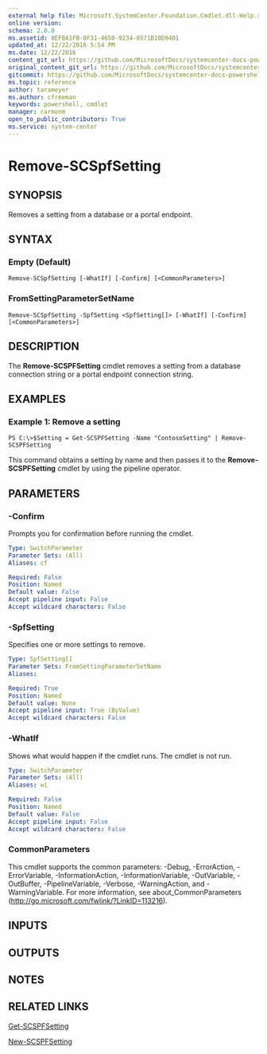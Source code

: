 ```yaml
---
external help file: Microsoft.SystemCenter.Foundation.Cmdlet.dll-Help.xml
online version: 
schema: 2.0.0
ms.assetid: 8EFBA1FB-0F31-4650-9234-8571B10D9401
updated_at: 12/22/2016 5:54 PM
ms.date: 12/22/2016
content_git_url: https://github.com/MicrosoftDocs/systemcenter-docs-powershell/blob/live/systemcenter-cmdlets/SystemCenter2016/ServiceProviderFoundation/vlatest/Remove-SCSPFSetting.md
original_content_git_url: https://github.com/MicrosoftDocs/systemcenter-docs-powershell/blob/live/systemcenter-cmdlets/SystemCenter2016/ServiceProviderFoundation/vlatest/Remove-SCSPFSetting.md
gitcommit: https://github.com/MicrosoftDocs/systemcenter-docs-powershell/blob/17c3a51bd892aad46c731d9f381f0704b4815004/systemcenter-cmdlets/SystemCenter2016/ServiceProviderFoundation/vlatest/Remove-SCSPFSetting.md
ms.topic: reference
author: tarameyer
ms.author: cfreeman
keywords: powershell, cmdlet
manager: carmonm
open_to_public_contributors: True
ms.service: system-center
---
```


# Remove-SCSpfSetting

## SYNOPSIS
Removes a setting from a database or a portal endpoint.

## SYNTAX

### Empty (Default)
```
Remove-SCSpfSetting [-WhatIf] [-Confirm] [<CommonParameters>]
```

### FromSettingParameterSetName
```
Remove-SCSpfSetting -SpfSetting <SpfSetting[]> [-WhatIf] [-Confirm] [<CommonParameters>]
```

## DESCRIPTION
The **Remove-SCSPFSetting** cmdlet removes a setting from a database connection string or a portal endpoint connection string.

## EXAMPLES

### Example 1: Remove a setting
```
PS C:\>$Setting = Get-SCSPFSetting -Name "ContosoSetting" | Remove-SCSPFSetting
```

This command obtains a setting by name and then passes it to the **Remove-SCSPFSetting** cmdlet by using the pipeline operator.

## PARAMETERS

### -Confirm
Prompts you for confirmation before running the cmdlet.

```yaml
Type: SwitchParameter
Parameter Sets: (All)
Aliases: cf

Required: False
Position: Named
Default value: False
Accept pipeline input: False
Accept wildcard characters: False
```

### -SpfSetting
Specifies one or more settings to remove.

```yaml
Type: SpfSetting[]
Parameter Sets: FromSettingParameterSetName
Aliases: 

Required: True
Position: Named
Default value: None
Accept pipeline input: True (ByValue)
Accept wildcard characters: False
```

### -WhatIf
Shows what would happen if the cmdlet runs.
The cmdlet is not run.

```yaml
Type: SwitchParameter
Parameter Sets: (All)
Aliases: wi

Required: False
Position: Named
Default value: False
Accept pipeline input: False
Accept wildcard characters: False
```

### CommonParameters
This cmdlet supports the common parameters: -Debug, -ErrorAction, -ErrorVariable, -InformationAction, -InformationVariable, -OutVariable, -OutBuffer, -PipelineVariable, -Verbose, -WarningAction, and -WarningVariable. For more information, see about_CommonParameters (http://go.microsoft.com/fwlink/?LinkID=113216).

## INPUTS

## OUTPUTS

## NOTES

## RELATED LINKS

[Get-SCSPFSetting](xref:SystemCenter2016/ServiceProviderFoundation/vlatest/Get-SCSPFSetting.md)

[New-SCSPFSetting](xref:SystemCenter2016/ServiceProviderFoundation/vlatest/New-SCSPFSetting.md)

